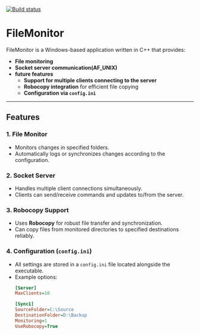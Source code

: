 [![Build status](https://ci.appveyor.com/api/projects/status/y8kbm1o1i8xs138c?svg=true)](https://ci.appveyor.com/project/ali-reza-zareian/filemonitor)

# FileMonitor

FileMonitor is a Windows-based application written in C++ that provides:

- **File monitoring**  
- **Socket server communication(AF_UNIX)**
- **future features**
  - **Support for multiple clients connecting to the server**  
  - **Robocopy integration** for efficient file copying  
  - **Configuration via `config.ini`**

---

## Features

### 1. File Monitor
- Monitors changes in specified folders.
- Automatically logs or synchronizes changes according to the configuration.

### 2. Socket Server
- Handles multiple client connections simultaneously.
- Clients can send/receive commands and updates to/from the server.

### 3. Robocopy Support
- Uses **Robocopy** for robust file transfer and synchronization.
- Can copy files from monitored directories to specified destinations reliably.

### 4. Configuration (`config.ini`)
- All settings are stored in a `config.ini` file located alongside the executable.
- Example options:
  ```ini
  [Server]
  MaxClients=10

  [Sync1]
  SourceFolder=C:\Source
  DestinationFolder=D:\Backup
  Monitoring=1
  UseRobocopy=True

